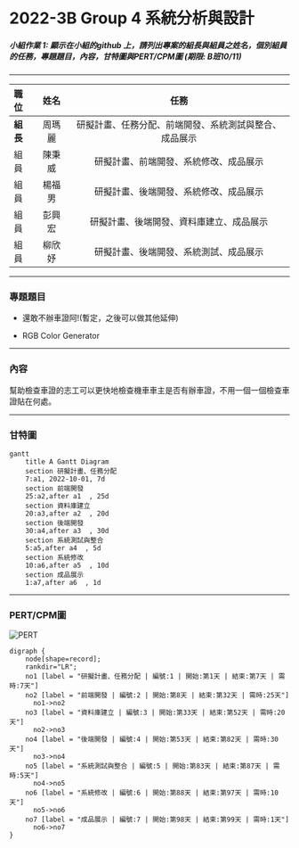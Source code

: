 # 2022-3B Group 4 系統分析與設計

##### 小組作業 1: 顯示在小組的github 上，請列出專案的組長與組員之姓名，個別組員的任務，專題題目，內容，甘特圖與PERT/CPM圖 (期限: B班10/11)

---

| **職位** | **姓名** | **任務** |
| :---- |:--------:| :----:|
| **組長** | 周瑪麗 | 研擬計畫、任務分配、前端開發、系統測試與整合、成品展示 |
| 組員 | 陳秉威 | 研擬計畫、前端開發、系統修改、成品展示 |
| 組員 | 楊福男 | 研擬計畫、後端開發、系統修改、成品展示 |
| 組員 | 彭興宏 | 研擬計畫、後端開發、資料庫建立、成品展示 |
| 組員 | 柳欣妤 | 研擬計畫、後端開發、系統測試、成品展示 |

---
### 專題題目
* 還敢不辦車證阿!(暫定，之後可以做其他延伸)

* RGB Color Generator
---
### 內容

幫助檢查車證的志工可以更快地檢查機車車主是否有辦車證，不用一個一個檢查車證貼在何處。

---
### 甘特圖

```mermaid
gantt
    title A Gantt Diagram
    section 研擬計畫、任務分配
    7:a1, 2022-10-01, 7d
    section 前端開發
    25:a2,after a1  , 25d
    section 資料庫建立
    20:a3,after a2  , 20d
    section 後端開發
    30:a4,after a3  , 30d 
    section 系統測試與整合
    5:a5,after a4  , 5d
    section 系統修改
    10:a6,after a5  , 10d
    section 成品展示
    1:a7,after a6  , 1d
```

---
### PERT/CPM圖

![PERT](PERT圖.jpg "PERT圖")

```graphviz
digraph {
	node[shape=record];
	rankdir="LR";
    no1 [label = "研擬計畫、任務分配 | 編號:1 | 開始:第1天 | 結束:第7天 | 需時:7天"]      
    no2 [label = "前端開發 | 編號:2 | 開始:第8天 | 結束:第32天 | 需時:25天"]
      no1->no2
    no3 [label = "資料庫建立 | 編號:3 | 開始:第33天 | 結束:第52天 | 需時:20天"]        
      no2->no3
    no4 [label = "後端開發 | 編號:4 | 開始:第53天 | 結束:第82天 | 需時:30天"]
      no3->no4
    no5 [label = "系統測試與整合 | 編號:5 | 開始:第83天 | 結束:第87天 | 需時:5天"]
      no4->no5
    no6 [label = "系統修改 | 編號:6 | 開始:第88天 | 結束:第97天 | 需時:10天"]
      no5->no6
    no7 [label = "成品展示 | 編號:7 | 開始:第98天 | 結束:第99天 | 需時:1天"]
      no6->no7
}
```
